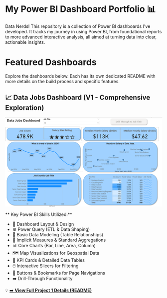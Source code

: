 # My Power BI Dashboard Portfolio 📊

Data Nerds!  This repository is a collection of Power BI dashboards I've developed.  It tracks my journey in using Power BI, from foundational reports to more advanced interactive analysis, all aimed at turning data into clear, actionable insights.

# Featured Dashboards

Explore the dashboards below.  Each has its own dedicated README with more details on the build process and specific features.

## 📈 Data Jobs Dashboard (V1 - Comprehensive Exploration)

![Data Jobs DB GIF](/images/Dashboard%20Page%201.png)

** Key Power BI Skills Utilized:**
* 🎨 Dashboard Layout & Design
* ⚙️ Power Query (ETL & Data Shaping)
* 🔗 Basic Data Modeling (Table Relationships)
* 🧮 Implicit Measures & Standard Aggregations
* 📊 Core Charts (Bar, Line, Area, Column)
* 🗺️ Map Visualizations for Geospatial Data
* 🔢 KPI Cards & Detailed Data Tables
* 🖱️ Interactive Slicers for Filtering
* 🔘 Buttons & Bookmarks for Page Navigations
* ➡️ Drill-Through Functionality

💡
[➡️ **View Full Project 1 Details
(README)**](/Data_Jobs_v1/README.md)